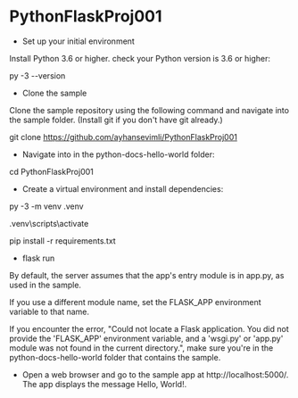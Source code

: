 # PythonFlaskProj001

* Set up your initial environment

Install Python 3.6 or higher. check your Python version is 3.6 or higher:

py -3 --version

* Clone the sample

Clone the sample repository using the following command and navigate into the sample folder. (Install git if you don't have git already.)

git clone https://github.com/ayhansevimli/PythonFlaskProj001

* Navigate into in the python-docs-hello-world folder:

cd PythonFlaskProj001

* Create a virtual environment and install dependencies:

py -3 -m venv .venv

.venv\scripts\activate

pip install -r requirements.txt

* flask run

By default, the server assumes that the app's entry module is in app.py, as used in the sample.

If you use a different module name, set the FLASK_APP environment variable to that name.

If you encounter the error, "Could not locate a Flask application. You did not provide the 'FLASK_APP' environment variable, and a 'wsgi.py' or 'app.py' module was not found in the current directory.", make sure you're in the python-docs-hello-world folder that contains the sample.

* Open a web browser and go to the sample app at http://localhost:5000/. The app displays the message Hello, World!.

